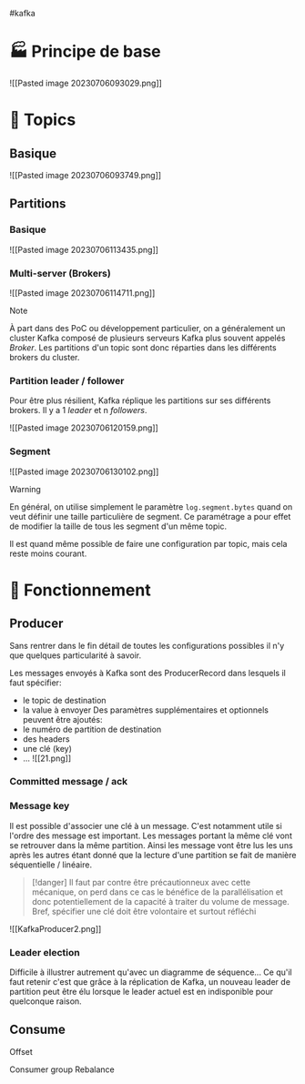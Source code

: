#kafka 

# 🏭 Principe de base

![[Pasted image 20230706093029.png]]

# 📨 Topics

## Basique
![[Pasted image 20230706093749.png]]


## Partitions
### Basique
![[Pasted image 20230706113435.png]]

### Multi-server (Brokers)

![[Pasted image 20230706114711.png]]


> [!note]
> À part dans des PoC ou développement particulier, on a généralement un cluster Kafka composé de plusieurs serveurs Kafka plus souvent appelés *Broker*. Les partitions d'un topic sont donc réparties dans les différents brokers du cluster.

### Partition leader / follower
Pour être plus résilient, Kafka réplique les partitions sur ses différents brokers. Il y a 1 *leader* et n *followers*.

![[Pasted image 20230706120159.png]]


### Segment

![[Pasted image 20230706130102.png]]


> [!warning]
> En général, on utilise simplement le paramètre `log.segment.bytes` quand on veut définir une taille particulière de segment. Ce paramétrage a pour effet de modifier la taille de tous les segment d'un même topic.
> 
> Il est quand même possible de faire une configuration par topic, mais cela reste moins courant.


# 🧬 Fonctionnement
## Producer
Sans rentrer dans le fin détail de toutes les configurations possibles il n'y que quelques particularité à savoir.

Les messages envoyés à Kafka sont des ProducerRecord dans lesquels il faut spécifier:
- le topic de destination
- la value à envoyer
Des paramètres supplémentaires et optionnels peuvent être ajoutés:
- le numéro de partition de destination
- des headers
- une clé (key)
- ...
![[21.png]]


### Committed message / ack


### Message key
Il est possible d'associer une clé à un message. C'est notamment utile si l'ordre des message est important.
Les messages portant la même clé vont se retrouver dans la même partition. Ainsi les message vont être lus les uns après les autres étant donné que la lecture d'une partition se fait de manière séquentielle / linéaire.

> [!danger]
> Il faut par contre être précautionneux avec cette mécanique, on perd dans ce cas le bénéfice de la parallélisation et donc potentiellement de la capacité à traiter du volume de message.
> Bref, spécifier une clé doit être volontaire et surtout réfléchi

![[KafkaProducer2.png]]



### Leader election
Difficile à illustrer autrement qu'avec un diagramme de séquence...
Ce qu'il faut retenir c'est que grâce à la réplication de Kafka, un nouveau leader de partition peut être élu lorsque le leader actuel est en indisponible pour quelconque raison.


## Consume
Offset

Consumer group
Rebalance
